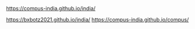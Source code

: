 [https://compus-india.github.io/india/
](https://compus-india.github.io/compus/)

https://bxbotz2021.github.io/india/
https://compus-india.github.io/compus/
